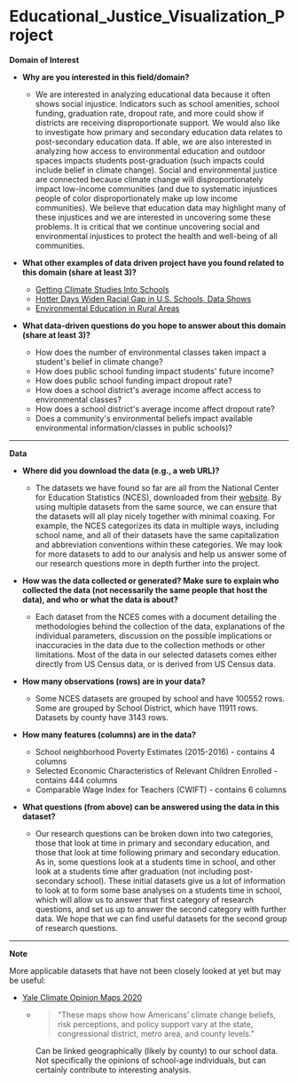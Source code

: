 # Educational_Justice_Visualization_Project

**Domain of Interest**

- **Why are you interested in this field/domain?**
  - We are interested in analyzing educational data because it often shows social injustice. Indicators such as school amenities, school funding, graduation rate, dropout rate, and more could show if districts are receiving disproportionate support. We would also like to investigate how primary and secondary education data relates to post-secondary education data. If able, we are also interested in analyzing how access to environmental education and outdoor spaces impacts students post-graduation (such impacts could include belief in climate change). Social and environmental justice are connected because climate change will disproportionately impact low-income communities (and due to systematic injustices people of color disproportionately make up low income communities). We believe that education data may highlight many of these injustices and we are interested in uncovering some these problems. It is critical that we continue uncovering social and environmental injustices to protect the health and well-being of all communities.

- **What other examples of data driven project have you found related to this domain (share at least 3)?**
  - [Getting Climate Studies Into Schools](https://www.nytimes.com/2020/09/02/climate/schools-climate-curriculum.html?searchResultPosition=106)
  - [Hotter Days Widen Racial Gap in U.S. Schools, Data Shows](https://www.nytimes.com/2020/10/05/climate/heat-minority-school-performance.html?searchResultPosition=1)
  - [Environmental Education in Rural Areas](https://nces.ed.gov/surveys/ruraled/environment.asp)

- **What data-driven questions do you hope to answer about this domain (share at least 3)?**
  - How does the number of environmental classes taken impact a student's belief in climate change?
  - How does public school funding impact students' future income?
  - How does public school funding impact dropout rate?
  - How does a school district's average income affect access to environmental classes?
  - How does a school district's average income affect dropout rate?
  - Does a community's environmental beliefs impact available environmental information/classes in public schools)?


***

 **Data**

  * **Where did you download the data (e.g., a web URL)?**
    * The datasets we have found so far are all from the National Center for Education Statistics (NCES), downloaded from their [website](https://nces.ed.gov/programs/edge/Home). By using multiple datasets from the same source, we can ensure that the datasets will all play nicely together with minimal coaxing. For example, the NCES categorizes its data in multiple ways, including school name, and all of their datasets have the same capitalization and abbreviation conventions within these categories. We may look for more datasets to add to our analysis and help us answer some of our research questions more in depth further into the project.

  * **How was the data collected or generated? Make sure to explain who collected the data (not necessarily the same people that host the data), and who or what the data is about?**
    * Each dataset from the NCES comes with a document detailing the methodologies behind the collection of the data, explanations of the individual parameters, discussion on the possible implications or inaccuracies in the data due to the collection methods or other limitations. Most of the data in our selected datasets comes either directly from US Census data, or is derived from US Census data.

  * **How many observations (rows) are in your data?**
    * Some NCES datasets are grouped by school and have 100552 rows. Some are grouped by School District, which have 11911 rows. Datasets by county have 3143 rows.

  * **How many features (columns) are in the data?**
    * School neighborhood Poverty Estimates (2015-2016) - contains 4 columns
    * Selected Economic Characteristics of Relevant Children Enrolled - contains 444 columns
    * Comparable Wage Index for Teachers (CWIFT) - contains 6 columns

  * **What questions (from above) can be answered using the data in this dataset?**
    * Our research questions can be broken down into two categories, those that look at time in primary and secondary education, and those that look at time following primary and secondary education. As in, some questions look at a students time in school, and other look at a students time after graduation (not including post-secondary school). These initial datasets give us a lot of information to look at to form some base analyses on a students time in school, which will allow us to answer that first category of research questions, and set us up to answer the second category with further data. We hope that we can find useful datasets for the second group of research questions.

***

  **Note**

  More applicable datasets that have not been closely looked at yet but may be useful:

  * [Yale Climate Opinion Maps 2020](https://climatecommunication.yale.edu/visualizations-data/ycom-us/)
    * > "These maps show how Americans’ climate change beliefs, risk perceptions, and policy support vary at the state, congressional district, metro area, and county levels."

      Can be linked geographically (likely by county) to our school data. Not specifically the opinions of school-age individuals, but can certainly contribute to interesting analysis.
